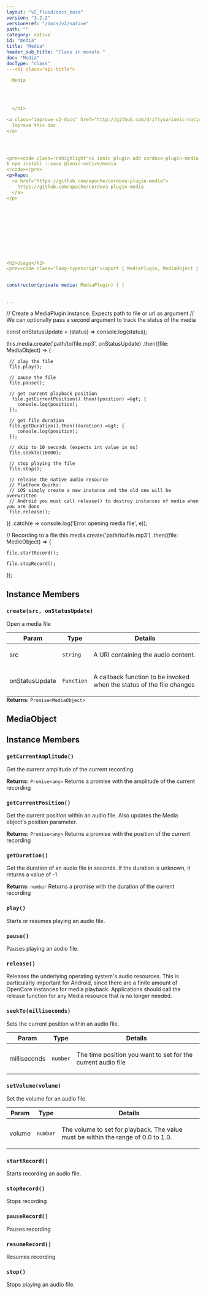 ```yaml
---
layout: "v2_fluid/docs_base"
version: "3.2.2"
versionHref: "/docs/v2/native"
path: ""
category: native
id: "media"
title: "Media"
header_sub_title: "Class in module "
doc: "Media"
docType: "class"
---<h1 class="api-title">
  
  Media
  

  

  </h1>

<a class="improve-v2-docs" href="http://github.com/driftyco/ionic-native/edit/master/src/@ionic-native/plugins/media/index.ts#L126">
  Improve this doc
</a>




<pre><code class="nohighlight">$ ionic plugin add cordova-plugin-media
$ npm install --save @ionic-native/media
</code></pre>
<p>Repo:
  <a href="https://github.com/apache/cordova-plugin-media">
    https://github.com/apache/cordova-plugin-media
  </a>
</p>











<h2>Usage</h2>
<pre><code class="lang-typescript">import { MediaPlugin, MediaObject } from &#39;@ionic-native/media&#39;;


constructor(private media: MediaPlugin) { }


...
```



// Create a MediaPlugin instance.  Expects path to file or url as argument
// We can optionally pass a second argument to track the status of the media

const onStatusUpdate = (status) =&gt; console.log(status);

this.media.create(&#39;path/to/file.mp3&#39;, onStatusUpdate)
  .then((file: MediaObject) =&gt; {

     // play the file
     file.play();

     // pause the file
     file.pause();

     // get current playback position
      file.getCurrentPosition().then((position) =&gt; {
        console.log(position);
     });

     // get file duration
     file.getDuration().then((duration) =&gt; {
        console.log(position);
     });

     // skip to 10 seconds (expects int value in ms)
     file.seekTo(10000);

     // stop playing the file
     file.stop();

     // release the native audio resource
     // Platform Quirks:
     // iOS simply create a new instance and the old one will be overwritten
     // Android you must call release() to destroy instances of media when you are done
     file.release();

  })
  .catch(e =&gt; console.log(&#39;Error opening media file&#39;, e));


// Recording to a file
this.media.create(&#39;path/to/file.mp3&#39;)
  .then((file: MedieObject) =&gt; {

    file.startRecord();

    file.stopRecord();

  });
</code></pre>








<h2>Instance Members</h2>
<h3><a class="anchor" name="create" href="#create"></a><code>create(src,&nbsp;onStatusUpdate)</code>
  
</h3>


Open a media file
<table class="table param-table" style="margin:0;">
  <thead>
  <tr>
    <th>Param</th>
    <th>Type</th>
    <th>Details</th>
  </tr>
  </thead>
  <tbody>
  <tr>
    <td>
      src</td>
    <td>
      <code>string</code>
    </td>
    <td>
      <p>A URI containing the audio content.</p>
</td>
  </tr>
  
  <tr>
    <td>
      onStatusUpdate</td>
    <td>
      <code>Function</code>
    </td>
    <td>
      <p>A callback function to be invoked when the status of the file changes</p>
</td>
  </tr>
  </tbody>
</table>

<div class="return-value" markdown="1">
  <i class="icon ion-arrow-return-left"></i>
  <b>Returns:</b> <code>Promise&lt;MediaObject&gt;</code> 
</div>

<h2><a class="anchor" name="MediaObject" href="#MediaObject"></a>MediaObject</h2>




<h2>Instance Members</h2>
<h3><a class="anchor" name="getCurrentAmplitude" href="#getCurrentAmplitude"></a><code>getCurrentAmplitude()</code>
  
</h3>


Get the current amplitude of the current recording.


<div class="return-value" markdown="1">
  <i class="icon ion-arrow-return-left"></i>
  <b>Returns:</b> <code>Promise&lt;any&gt;</code> Returns a promise with the amplitude of the current recording
</div><h3><a class="anchor" name="getCurrentPosition" href="#getCurrentPosition"></a><code>getCurrentPosition()</code>
  
</h3>


Get the current position within an audio file. Also updates the Media object's position parameter.


<div class="return-value" markdown="1">
  <i class="icon ion-arrow-return-left"></i>
  <b>Returns:</b> <code>Promise&lt;any&gt;</code> Returns a promise with the position of the current recording
</div><h3><a class="anchor" name="getDuration" href="#getDuration"></a><code>getDuration()</code>
  
</h3>




Get the duration of an audio file in seconds. If the duration is unknown, it returns a value of -1.


<div class="return-value" markdown="1">
  <i class="icon ion-arrow-return-left"></i>
  <b>Returns:</b> <code>number</code> Returns a promise with the duration of the current recording
</div><h3><a class="anchor" name="play" href="#play"></a><code>play()</code>
  
</h3>




Starts or resumes playing an audio file.



<h3><a class="anchor" name="pause" href="#pause"></a><code>pause()</code>
  
</h3>




Pauses playing an audio file.



<h3><a class="anchor" name="release" href="#release"></a><code>release()</code>
  
</h3>




Releases the underlying operating system's audio resources. This is particularly important for Android, since there are a finite amount of OpenCore instances for media playback. Applications should call the release function for any Media resource that is no longer needed.



<h3><a class="anchor" name="seekTo" href="#seekTo"></a><code>seekTo(milliseconds)</code>
  
</h3>




Sets the current position within an audio file.
<table class="table param-table" style="margin:0;">
  <thead>
  <tr>
    <th>Param</th>
    <th>Type</th>
    <th>Details</th>
  </tr>
  </thead>
  <tbody>
  <tr>
    <td>
      milliseconds</td>
    <td>
      <code>number</code>
    </td>
    <td>
      <p>The time position you want to set for the current audio file</p>
</td>
  </tr>
  </tbody>
</table>

<h3><a class="anchor" name="setVolume" href="#setVolume"></a><code>setVolume(volume)</code>
  
</h3>




Set the volume for an audio file.
<table class="table param-table" style="margin:0;">
  <thead>
  <tr>
    <th>Param</th>
    <th>Type</th>
    <th>Details</th>
  </tr>
  </thead>
  <tbody>
  <tr>
    <td>
      volume</td>
    <td>
      <code>number</code>
    </td>
    <td>
      <p>The volume to set for playback. The value must be within the range of 0.0 to 1.0.</p>
</td>
  </tr>
  </tbody>
</table>

<h3><a class="anchor" name="startRecord" href="#startRecord"></a><code>startRecord()</code>
  
</h3>




Starts recording an audio file.



<h3><a class="anchor" name="stopRecord" href="#stopRecord"></a><code>stopRecord()</code>
  
</h3>




Stops recording



<h3><a class="anchor" name="pauseRecord" href="#pauseRecord"></a><code>pauseRecord()</code>
  
</h3>




Pauses recording



<h3><a class="anchor" name="resumeRecord" href="#resumeRecord"></a><code>resumeRecord()</code>
  
</h3>




Resumes recording



<h3><a class="anchor" name="stop" href="#stop"></a><code>stop()</code>
  
</h3>




Stops playing an audio file.








